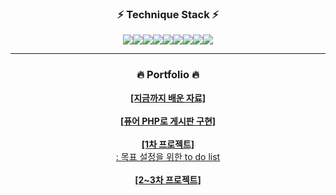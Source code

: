 <!--
**sangheum1/sangheum1** is a ✨ _special_ ✨ repository because its `README.md` (this file) appears on your GitHub profile.

Here are some ideas to get you started:

- 🔭 I’m currently working on ...
- 🌱 I’m currently learning ...
- 👯 I’m looking to collaborate on ...
- 🤔 I’m looking for help with ...
- 💬 Ask me about ...
- 📫 How to reach me: ...
- 😄 Pronouns: ...
- ⚡ Fun fact: ...
-->
<div align="center">
  
### :zap: Technique Stack :zap:

<img src="https://img.shields.io/badge/Visual Studio Code-007ACC?style=flat-square&logo=Visual Studio Code&logoColor=white"/><img src="https://img.shields.io/badge/HTML5-E34F26?style=flat&logo=HTML5&logoColor=white" /><img src="https://img.shields.io/badge/CSS3-1572B6?style=flat&logo=CSS3&logoColor=white" /><img src="https://img.shields.io/badge/JavaScript-F7DF1E?style=flat&logo=JavaScript&logoColor=white" /><img src="https://img.shields.io/badge/Bootstrap-7952B3?style=flat&logo=Bootstrap&logoColor=white" /><img src="https://img.shields.io/badge/PHP-777BB4?style=flat-square&logo=php&logoColor=white"/><img src="https://img.shields.io/badge/Laravel-FF2D20?style=flat-square&logo=Laravel&logoColor=white"><img src="https://img.shields.io/badge/MariaDB-003545?style=flat&logo=MariaDB&logoColor=white" /><img src="https://img.shields.io/badge/Vue.js-4FC08D?style=flat-square&logo=vuedotjs&logoColor=white"/>

---

### :fire: Portfolio :fire:

<div>
<a href="https://github.com/sangheum1/PHPFULLSTACK" target="_blank"><strong>[지금까지 배운 자료]</strong></a>
</div>
<br/>

<div>
<a href="https://github.com/sangheum1/mini_board" target="_blank"><strong>[퓨어 PHP로 게시판 구현]</strong></a>
</div>
<br/>

<div>
<a href="https://github.com/PHP-506-4/PHP_1STPJ" target="_blank"><strong>[1차 프로젝트]</strong>
  <br/>
  : 목표 설정을 위한 to do list
</a>
</div>
<br/>

<div>
<a href="https://github.com/PHP-506-2nd-6/commanine" target="_blank"><strong>[2~3차 프로젝트]</strong></a>
</div>

</div>


